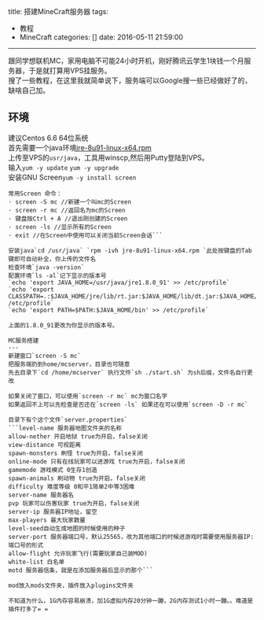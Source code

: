 title: 搭建MineCraft服务器
tags:
  - 教程
  - MineCraft
categories: []
date: 2016-05-11 21:59:00
---
跟同学想联机MC，家用电脑不可能24小时开机，刚好腾讯云学生1块钱一个月服务器，于是就打算用VPS挂服务。   
搜了一些教程，在这里我就简单说下，服务端可以Google搜一些已经做好了的，缺啥自己加。
<!--more-->
环境
---
建议Centos 6.6 64位系统   
首先需要一个java环境[jre-8u91-linux-x64.rpm](http://7xnxe9.com1.z0.glb.clouddn.com/jre-8u91-linux-x64.rpm)   
上传至VPS的`usr/java`，工具用winscp,然后用Putty登陆到VPS。    
输入`yum -y update` `yum -y upgrade`    
安装GNU Screen`yum -y install screen`   
 
```GNU Screen是一款由GNU计划开发的用于命令行终端切换的自由软件。用户可以通过该软件同时连接多个本地或远程的命令行会话，并在其间自由切换。
常用Screen 命令：
· screen -S mc //新建一个叫mc的Screen
· screen -r mc //返回名为mc的Screen
· 键盘按Ctrl + A //退出刚创建的Screen
· screen -ls //显示所有的Screen
· exit //在Screen中使用可以关闭当前Screen会话```

安装java`cd /usr/java` `rpm -ivh jre-8u91-linux-x64.rpm `此处按键盘的Tab键即可自动补全，你上传的文件名    
检查环境`java -version`    
配置环境`ls -al`记下显示的版本号    
`echo 'export JAVA_HOME=/usr/java/jre1.8.0_91' >> /etc/profile`
`echo 'export CLASSPATH=.:$JAVA_HOME/jre/lib/rt.jar:$JAVA_HOME/lib/dt.jar:$JAVA_HOME/lib/tools.jar'>> /etc/profile`
`echo 'export PATH=$PATH:$JAVA_HOME/bin' >> /etc/profile`

上面的1.8.0_91更改为你显示的版本号。

MC服务搭建
---
新建窗口`screen -S mc`   
把服务端扔到home/mcserver，目录也可随意   
先去目录下`cd /home/mcserver` 执行文件`sh ./start.sh` 为sh后缀，文件名自行更改   

如果关闭了窗口，可以使用`screen -r mc` mc为窗口名字    
如果返回不上可以先检查是否还在`screen -ls` 如果还在可以使用`screen -D -r mc`

目录下有个这个文件`server.properties`     
```level-name 服务器地图文件夹的名称
allow-nether 开启地狱 true为开启，false关闭
view-distance 可视距离
spawn-monsters 刷怪 true为开启，false关闭
online-mode 只有在线玩家可以进游戏 true为开启，false关闭
gamemode 游戏模式 0生存1创造
spawn-animals 刷动物 true为开启，false关闭
difficulty 难度等级 0和平1简单2中等3困难
server-name 服务器名
pvp 玩家可以伤害玩家 true为开启，false关闭
server-ip 服务器IP地址，留空
max-players 最大玩家数量
level-seed自动生成地图的时候使用的种子
server-port 服务器端口号，默认25565，改为其他端口的时候进游戏时需要使用服务器IP:端口号的形式
allow-flight 允许玩家飞行(需要玩家自己装MOD)
white-list 白名单
motd 服务器信条，就是在添加服务器后显示的那个```

mod放入mods文件夹，插件放入plugins文件夹

不知道为什么，1G内存容易崩溃，加1G虚拟内存20分钟一蹦，2G内存测试1小时一蹦。。难道是插件打多了= =
